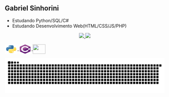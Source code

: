 ## Gabriel Sinhorini

- Estudando Python/SQL/C#
- Estudando Desenvolvimento Web(HTML/CSS/JS/PHP)

<div align="center">
  <a href="https://github.com/GabrielSinhorini">
  <img height="180em" src="https://github-readme-stats.vercel.app/api?username=GabrielSinhorini&show_icons=true&theme=dark&include_all_commits=true&count_private=true"/>
  <img height="180em" src="https://github-readme-stats.vercel.app/api/top-langs/?username=GabrielSinhorini&layout=compact&langs_count=7&theme=dark"/>
</div>

  
<div style="display: inline_block"><br>
  <img align="center" alt="Rafa-Python" height="30" width="40" src="https://raw.githubusercontent.com/devicons/devicon/master/icons/python/python-original.svg">
  <img align="center" alt="Rafa-Csharp" height="30" width="40" src="https://raw.githubusercontent.com/devicons/devicon/master/icons/csharp/csharp-original.svg">
  <img align="center" height="30" width="40" src="https://cdn.jsdelivr.net/gh/devicons/devicon/icons/mysql/mysql-plain-wordmark.svg">
</div>
  
  
![Snake animation](https://github.com/GabrielSinhorini/GabrielSinhorini/blob/output/github-contribution-grid-snake.svg)
